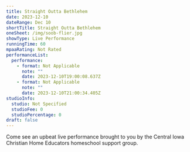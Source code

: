 ```yaml
---
title: Straight Outta Bethlehem
date: 2023-12-10
dateRange: Dec 10
shortTitle: Straight Outta Bethlehem
oneSheet: /img/soob-flier.jpg
showType: Live Performance
runningTime: 60
mpaaRating: Not Rated
performanceList:
  performance:
    - format: Not Applicable
      note: ""
      date: 2023-12-10T19:00:08.637Z
    - format: Not Applicable
      note: ""
      date: 2023-12-10T21:00:34.405Z
studioInfo:
  studio: Not Specified
  studioFee: 0
  studioPercentage: 0
draft: false
---
```

C﻿ome see an upbeat live performance brought to you by the Central Iowa Christian Home Educators homeschool support group.
